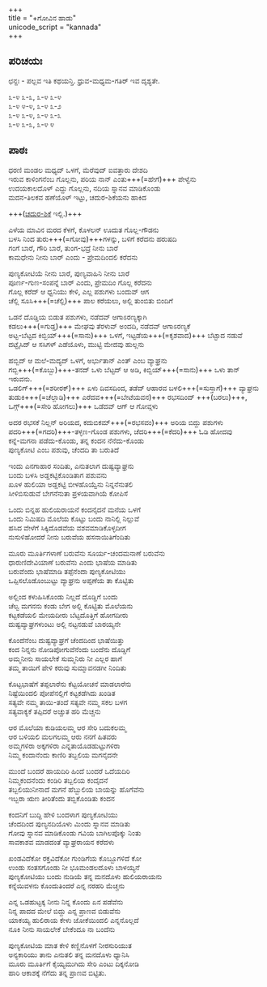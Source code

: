 +++  
title = "+ಗೋವಿನ ಹಾಡು"  
unicode_script = "kannada"  
+++  

## ಪರಿಚಯಃ
ಛನ್ದಃ - ಪಲ್ಲವ ಇತಿ ಕಥಯನ್ತಿ. ಧ್ರುವ-ಮಧ್ಯಮ-ಗತಿರ್ ಇವ ದೃಶ್ಯತೇ.

೩-೪ ೩-೩, ೩-೪ ೩-೪  
೩-೪ ೪-೪, ೩-೪ ೩-೨  
೩-೪ ೩-೪, ೩-೪ ೩-೩  
೩-೪ ೩-೩, ೩-೪ ೪

## ಪಾಠಃ
ಧರಣಿ ಮಂಡಲ ಮಧ್ಯದ್ ಒಳಗೆ, ಮೆರೆವುದ್ ಐವತ್ತಾರು ದೇಶದಿ  
ಇರುವ ಕಾಳಿಂಗನೆಂಬ ಗೊಲ್ಲನು, ಪರಿಯ ನಾನ್ ಎಂತು+++(=ಹೇಗೆ)+++ ಪೇಳ್ವೆನು  
ಉದಯಕಾಲದೊಳ್ ಎದ್ದು ಗೊಲ್ಲನು, ನದಿಯ ಸ್ನಾನವ ಮಾಡಿಕೊಂಡು  
ಮದನ-ತಿಲಕವ ಹಣೆಯೊಳ್ ಇಟ್ಟು, ಚದುರ-ಶಿಕೆಯನು ಹಾಕಿದ  

+++([ಚದುರ-ಶಿಕೆ](https://www.youtube.com/watch?v=NSDnzujW2qE) ಇಲ್ಲಿ.)+++

ಎಳೆಯ ಮಾವಿನ ಮರದ ಕೆಳಗೆ, ಕೊಳಲನ್ ಊದುತ ಗೊಲ್ಲ-ಗೌಡನು  
ಬಳಸಿ ನಿಂದ ತುರು+++(=ಗೋವು)+++ಗಳನ್ನು, ಬಳಿಗೆ ಕರೆದನು ಹರುಷದಿ  
ಗಂಗೆ ಬಾರೆ, ಗೌರಿ ಬಾರೆ, ತುಂಗ-ಭದ್ರೆ ನೀನು ಬಾರೆ  
ಕಾಮಧೇನು ನೀನು ಬಾರ್ ಎಂದು - ಪ್ರೇಮದಿಂದಲಿ ಕರೆದನು  

ಪುಣ್ಯಕೋಟಿಯೆ ನೀನು ಬಾರೆ, ಪುಣ್ಯವಾಹಿನಿ ನೀನು ಬಾರೆ  
ಪೂರ್ಣ-ಗುಣ-ಸಂಪನ್ನೆ ಬಾರ್ ಎಂದು, ಪ್ರೇಮದಿಂ ಗೊಲ್ಲ ಕರೆದನು  
ಗೊಲ್ಲ ಕರೆದ್ ಆ ಧ್ವನಿಯು ಕೇಳಿ, ಎಲ್ಲ ಪಶುಗಳು ಬಂದುವ್ ಆಗ  
ಚೆಲ್ಲಿ ಸೂಸಿ+++(=ಚೆಲ್ಲಿ)+++ ಪಾಲ ಕರೆಯಲು, ಅಲ್ಲಿ ತುಂಬಿತು ಬಿಂದಿಗೆ  

ಒಡನೆ ದೊಡ್ಡಿಯ ಬಿಡುತ ಪಶುಗಳು, ನಡೆದವ್ ಆಗಾಽರಣ್ಯಕ್ಕಾಗಿ  
ಕಡಲು+++(=ಗುಡ್ಡ)+++ ಮೇಘವು ತೆರಳುವ್ ಅಂದದಿ, ನಡೆದವ್ ಆಗಾಽರಣ್ಯಕೆ  
ಅಟ್ಟ-ಬೆಟ್ಟದ ಕಿಬ್ಬಿಯ್+++(=ಸಾನು)+++ ಒಳಗೆ, ಇಟ್ಟಡೆಯ+++(=ಕೃಶವಾದ)+++ ಬೆಟ್ಟಾದ ನಡುವೆ  
ದಟ್ಟೈಸಿದ್ ಆ ಸಸಿಗಳ್ ಎಡೆಯೊಳು, ಮುಟ್ಟಿ ಮೇದವು ಹುಲ್ಲನು  

ಹಬ್ಬಿದ್ ಆ ಮಲೆ-ಮದ್ಯದ್ ಒಳಗೆ, ಅರ್ಭುತಾನ್ ಎಂತ್ ಎಂಬ ವ್ಯಾಘ್ರನು  
ಗಬ್ಬಿ+++(=ಕೊಬ್ಬು)+++-ತನದ್ ಒಳು ಬೆಟ್ಟದ್ ಆ ಅಡಿ, ಕಿಬ್ಬಿಯ್+++(=ಸಾನು)+++ ಒಳು ತಾನ್ ಇರುವನು.  
ಒಡಲಿಗ್+++(=ಶರೀರಕ್)+++ ಏಳು ದಿವಸದಿಂದ, ತಡೆದ್ ಆಹಾರವ ಬಳಲಿ+++(=ಸುಸ್ತಾಗೆ)+++ ವ್ಯಾಘ್ರನು  
ತುಡುಕಿ+++(=ಚೆಲ್ಲಾಡಿ)+++ ಎರೆದವ+++(=ಬೇಟೆಯವನ)+++ ರಭಸದಿಂದ್ +++(ಬರಲು)+++, ಒಗ್ಗ್+++(=ಸೇರಿ ಹೋಗಲು)+++ ಒಡೆದವ್ ಆಗ್ ಆ ಗೋವ್ಗಳು  

ಅದರ ರಭಸಕೆ ನಿಲ್ಲನ್ ಅರಿಯದ, ಕದುಬಿಕಮ್+++(=ರಭಸವಂ)+++ ಅರಿಯ ಬಿದ್ದು ಪಶುಗಳು  
ಪದರಿ+++(=ಗದರಿ)+++-ತಳ್ಳಣ-ಗೊಂಡ ಪಶುಗಳು, ಚೆದರಿ+++(=ಕೆದರಿ)+++ ಓಡಿ ಹೋದವು  
ಕನ್ನೆ-ಮಗನಾ ಪಡೆದು-ಕೊಂಡು, ತನ್ನ ಕಂದನ ನೆನೆದು-ಕೊಂಡು  
ಪುಣ್ಯಕೋಟಿ ಎಂಬ ಪಶುವು, ಚೆಂದದಿ ತಾ ಬರುತಿದೆ  

ಇಂದು ಎನಗಾಹಾರ ಸಂದಿತು, ಎನುತಲಾಗ ದುಷ್ಟವ್ಯಾಘ್ರನು  
ಬಂದು ಬಳಸಿ ಅಡ್ಡಕಟ್ಟಿಕೊಂಡಿತಾಗ ಪಶುವನು  
ಖೂಳ ಹುಲಿಯಾ ಅಡ್ಡಕಟ್ಟಿ ಬೀಳಹೊಯ್ವೆನು ನಿನ್ನನೆನುತಲಿ  
ಸೀಳಿಬಿಸುಡುವೆ ಬೇಗನೆನುತಾ ಪ್ರಳಯವಾಗಿಯೆ ಕೋಪಿಸೆ  

ಒಂದು ಬಿನ್ನಹ ಹುಲಿಯರಾಯನೆ ಕಂದನೈದನೆ ಮನೆಯ ಒಳಗೆ  
ಒಂದು ನಿಮಿಷದಿ ಮೊಲೆಯ ಕೊಟ್ಟು ಬಂದು ನಾನಿಲ್ಲಿ ನಿಲ್ಲುವೆ  
ಹಸಿದ ವೇಳೆಗೆ ಸಿಕ್ಕಿದೊಡವೆಯ ವಶವಮಾಡಿಕೊಳ್ಳದೀಗ  
ನುಸುಳಿಹೋದರೆ ನೀನು ಬರುವೆಯ ಹಸನಾಯಿತಿಗೆಂದಿತು  

ಮೂರು ಮೂರ್ತಿಗಳಾಣೆ ಬರುವೆನು ಸೂರ್ಯ-ಚಂದಮನಾಣೆ ಬರುವೆನು  
ಧಾರುಣಿದೇವಿಯಾಣೆ ಬರುವೆನು ಎಂದು ಭಾಷೆಯ ಮಾಡಿತು  
ಬರುವೆಂದು ಭಾಷೆಮಾಡಿ ತಪ್ಪೆನೆಂದಾ ಪುಣ್ಯಕೋಟಿಯು  
ಒಪ್ಪಿಸಲೊಡೊಂಬುಟ್ಟು ವ್ಯಾಘ್ರನು ಅಪ್ಪಣೆಯ ತಾ ಕೊಟ್ಟಿತು  

ಅಲ್ಲಿಂದ ಕಳುಹಿಸಿಕೊಂಡು ನಿಲ್ಲದೆ ದೊಡ್ಡಿಗೆ ಬಂದು  
ಚೆಲ್ವ ಮಗನನು ಕಂಡು ಬೇಗ ಅಲ್ಲಿ ಕೊಟ್ಟಿತು ಮೊಲೆಯನು  
ಕಟ್ಟಕಡೆಯಲಿ ಮೇಯದೀರು ಬೆಟ್ಟದೊತ್ತಿಗೆ ಹೋಗದೀರು  
ದುಷ್ಟವ್ಯಾಘ್ರಗಳುಂಟು ಅಲ್ಲಿ ನಟ್ಟನಡುವೆ ಬಾರಯ್ಯನೇ  

ಕೊಂದೆನೆಂಬ ದುಷ್ಟವ್ಯಾಘ್ರಗೆ ಚೆಂದದಿಂದ ಭಾಷೆಯಿತ್ತು  
ಕಂದ ನಿನ್ನನು ನೋಡಿಪೋಗುವೆನೆಂದು ಬಂದೆನು ದೊಡ್ಡಿಗೆ  
ಅಮ್ಮನೀನು ಸಾಯಲೇಕೆ ಸುಮ್ಮನಿರು ನೀ ಎಲ್ಲರ ಹಾಗೆ  
ತಮ್ಮ ತಾಯಿಗೆ ಪೇಳಿ ಕರುವು ಸುಮ್ಮಾವನಡಗೀ ನಿಂದಿತು  

ಕೊಟ್ಟಭಾಷೆಗೆ ತಪ್ಪಲಾರೆನು ಕೆಟ್ಟಯೋಚನೆ ಮಾಡಲಾರೆನು  
ನಿಷ್ಟೆಯಿಂದಲಿ ಪೋಪೆನಲ್ಲಿಗೆ ಕಟ್ಟಕಡೆಗಿದು ಖಂಡಿತ  
ಸತ್ಯವೇ ನಮ್ಮ ತಾಯಿ-ತಂದೆ ಸತ್ಯವೇ ನಮ್ಮ ಸಕಲ ಬಳಗ  
ಸತ್ಯವಾಕ್ಯಕೆ ತಪ್ಪಿದರೆ ಅಚ್ಚುತ ಹರಿ ಮೆಚ್ಚನು  

ಆರ ಮೊಲೆಯಾ ಕುಡಿಯಲಮ್ಮ ಆರ ಸೇರಿ ಬದುಕಲಮ್ಮ  
ಆರ ಬಳಿಯಲಿ ಮಲಗಲಮ್ಮ ಆರು ನನಗೆ ಹಿತವರು  
ಅಮ್ಮಗಳಿರಾ ಅಕ್ಕಗಳಿರಾ ಎನ್ನತಾಯೊಡಹುಟ್ಟುಗಳಿರಾ  
ನಿಮ್ಮ ಕಂದಾನೆಂದು ಕಾಣಿರಿ ತಬ್ಬಲಿಯ ಮಗನೈದನೇ  

ಮುಂದೆ ಬಂದರೆ ಹಾಯದಿರಿ ಹಿಂದೆ ಬಂದರೆ ಒದೆಯದಿರಿ  
ನಿಮ್ಮಕಂದನೆಂದು ಕಂಡಿರಿ ತಬ್ಬಲಿಯ ಕಂದೈದನೆ  
ತಬ್ಬಲಿಯುನೀನಾದೆ ಮಗನೆ ಹೆಬ್ಬುಲಿಯ ಬಾಯನ್ನು ಹೊಗೆವೆನು  
ಇಬ್ಬರಾ ಋಣ ತೀರಿತೆಂದು ತಬ್ಬಿಕೊಂಡಿತು ಕಂದನ  

ಕಂದನಿಗೆ ಬುದ್ದಿ ಹೇಳಿ ಬಂದಳಾಗ ಪುಣ್ಯಕೋಟಿಯು  
ಚೆಂದದಿಂದ ಪುಣ್ಯನದಿಯೊಳು ಮಿಂದು ಸ್ನಾನವ ಮಾಡಿತು  
ಗೋವು ಸ್ನಾನವ ಮಾಡಿಕೊಂಡು ಗವಿಯ ಬಾಗಿಲಪೊಕ್ಕು ನಿಂತು  
ಸಾವಕಾಶವ ಮಾಡದಂತೆ ವ್ಯಾಘ್ರರಾಯನ ಕರೆದಳು  

ಖಂಡವಿದೆಕೋ ರಕ್ತವಿದೆಕೋ ಗುಂಡಿಗೆಯ ಕೊಬ್ಬೂಗಳಿದೆ ಕೋ  
ಉಂಡು ಸಂತಸಗೊಂಡು ನೀ ಭೂಮಂಡಲದೊಳು ಬಾಳಯ್ಯನೆ  
ಪುಣ್ಯಕೋಟಿಯು ಬಂದು ನುಡಿಯೆ ತನ್ನ ಮನದೊಳು ಹುಲಿಯರಾಯನು  
ಕನ್ನೆಯಿವಳನು ಕೊಂದುತಿಂದರೆ ಎನ್ನ ನರಹರಿ ಮೆಚ್ಚನು  

ಎನ್ನ ಒಡಹುಟ್ಟಕ್ಕ ನೀನು ನಿನ್ನ ಕೊಂದು ಏನ ಪಡೆವೆನು  
ನಿನ್ನ ಪಾದದ ಮೇಲೆ ಬಿದ್ದು ಎನ್ನ ಪ್ರಾಣವ ಬಿಡುವೆನು  
ಯಾಕಯ್ಯ ಹುಲಿರಾಯ ಕೇಳು ಜೋಕೆಯಿಂದಲಿ ಎನ್ನನೊಲ್ಲದೆ  
ನೂಕಿ ನೀನು ಸಾಯಲೇಕೆ ಬೇಕೆಂದೂ ನಾ ಬಂದೆನು  

ಪುಣ್ಯಕೋಟಿಯ ಮಾತ ಕೇಳಿ ಕಣ್ಣಿನೊಳಗೆ ನೀರಸುರಿಯುತ  
ಅನ್ಯಕಾರಿಯು ತಾನು ಎನುತಲಿ ತನ್ನ ಮನದೊಳು ಧ್ಯಾನಿಸಿ  
ಮೂರು ಮೂರ್ತಿಗೆ ಕೈಯ್ಯಮುಗಿದು ಸೇರಿ ಎಂಟು ದಿಕ್ಕನೋಡಿ  
ಹಾರಿ ಆಕಾಶಕ್ಕೆ ನೆಗೆದು ತನ್ನ ಪ್ರಾಣವ ಬಿಟ್ಟಿತು.  